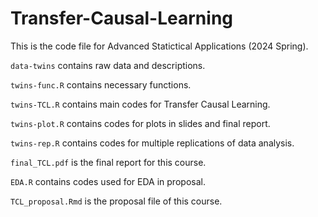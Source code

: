 # Transfer-Causal-Learning

This is the code file for Advanced Statictical Applications (2024 Spring).

`data-twins` contains raw data and descriptions.

`twins-func.R` contains necessary functions.

`twins-TCL.R` contains main codes for Transfer Causal Learning.

`twins-plot.R` contains codes for plots in slides and final report.

`twins-rep.R` contains codes for multiple replications of data analysis.

`final_TCL.pdf` is the final report for this course.

`EDA.R` contains codes used for EDA in proposal.

`TCL_proposal.Rmd` is the proposal file of this course.


